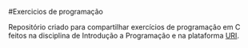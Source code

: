 #Exercicios de programação

Repositório criado para compartilhar exercícios de programação em C feitos 
na disciplina de Introdução a Programação e na plataforma <a href="https://www.urionlinejudge.com.br/">URI<a>.
